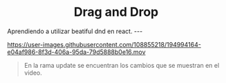 <h1 align="center">Drag and Drop</h1>
Aprendiendo a utilizar beatiful dnd en react.
---


https://user-images.githubusercontent.com/108855218/194994164-e04af986-8f3d-406a-95da-79d5888b0e16.mov

> En la rama update se encuentran los cambios que se muestran en el video.
